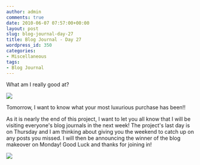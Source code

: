 ```yaml
---
author: admin
comments: true
date: 2010-06-07 07:57:00+00:00
layout: post
slug: blog-journal-day-27
title: Blog Journal - Day 27
wordpress_id: 350
categories:
- Miscellaneous
tags:
- Blog Journal
---
```


What am I really good at?

  


[![](http://2.bp.blogspot.com/_C-ub7-hXVgE/TAyldJNrpjI/AAAAAAAAIhY/R9Kecp5xYAU/s640/blogjournalday27.jpg)](http://2.bp.blogspot.com/_C-ub7-hXVgE/TAyldJNrpjI/AAAAAAAAIhY/R9Kecp5xYAU/s1600/blogjournalday27.jpg)

  


Tomorrow, I want to know what your most luxurious purchase has been!!

  


As it is nearly the end of this project, I want to let you all know that I will be visiting everyone's blog journals in the next week!  The project's last day is on Thursday and I am thinking about giving you the weekend to catch up on any posts you missed.  I will then be announcing the winner of the blog makeover on Monday! Good Luck and thanks for joining in!  
  
  
  


  


![](https://blogger.googleusercontent.com/tracker/251139911615938991-7132171809490116873?l=www.outmumbered.com)

